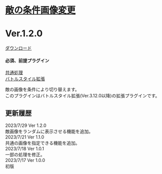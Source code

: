 # [敵の条件画像変更](https://raw.githubusercontent.com/nuun888/MZ/master/NUUN_EnemyCondPicture.js)
# Ver.1.2.0  
 [ダウンロード](https://raw.githubusercontent.com/nuun888/MZ/master/NUUN_EnemyCondPicture.js)  
 #### 必須、前提プラグイン
[共通処理](https://github.com/nuun888/MZ/blob/master/README/Base.md)  
[バトルスタイル拡張](https://github.com/nuun888/MZ/blob/master/README/BattleStyleEXBase.md)  

敵の画像を条件により切り替えます。  
このプラグインはバトルスタイル拡張(Ver.3.12.0以降)の拡張プラグインです。  

## 更新履歴
2023/7/29 Ver 1.2.0  
敵画像をランダムに表示させる機能を追加。  
2023/7/21 Ver 1.1.0  
共通の画像を指定できる機能を追加。  
2023/7/18 Ver 1.0.1  
一部の処理を修正。  
2023/7/17 Ver 1.0.0  
初版  
